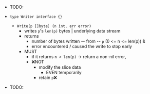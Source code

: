 * TODO:

* `type Writer interface {}`
  * `Write(p []byte) (n int, err error)`
    * writes `p`'s `len(p)` bytes | underlying data stream
    * returns 
      * number of bytes written -- from -- `p` (0 <= n <= len(p)) &
      * error encountered / caused the write to stop early
    * MUST
      * if it returns `n < len(p)` -> return a non-nil error, 
      * ❌NOT 
        * modify the slice data
          * EVEN temporarily
        * retain `p`❌

* TODO: